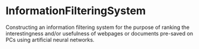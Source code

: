# InformationFilteringSystem
Constructing an information filtering system for the purpose of ranking the interestingness and/or usefulness of webpages or documents pre-saved on PCs using artificial neural networks.
